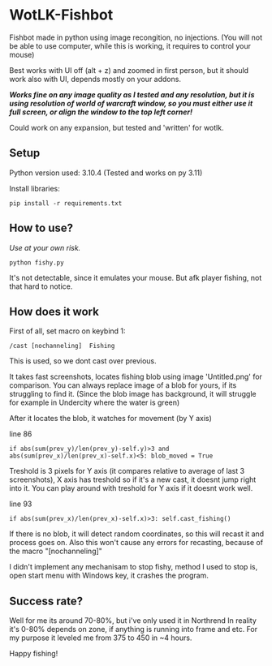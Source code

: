 # WotLK-Fishbot

Fishbot made in python using image recongition, no injections. 
(You will not be able to use computer, while this is working, it requires to control your mouse)


Best works with UI off (alt + z) and zoomed in first person, but it should work also with UI, depends mostly on your addons.

***Works fine on any image quality as I tested and any resolution, but it is using resolution of world of warcraft window, so you must either use it full screen, or align the window to the top left corner!***

Could work on any expansion, but tested and 'written' for wotlk.

## Setup

Python version used: 3.10.4 (Tested and works on py 3.11)

Install libraries:
```
pip install -r requirements.txt
```

## How to use?
*Use at your own risk.*

```
python fishy.py
```

It's not detectable, since it emulates your mouse. But afk player fishing, not that hard to notice.


## How does it work

First of all, set macro on keybind 1:

```
/cast [nochanneling]  Fishing
```
This is used, so we dont cast over previous.



It takes fast screenshots, locates fishing blob using image 'Untitled.png' for comparison. You can always replace image of a blob for yours, if its struggling to find it. (Since the blob image has background, it will struggle for example in Undercity where the water is green)

After it locates the blob, it watches for movement (by Y axis)

line 86
```
if abs(sum(prev_y)/len(prev_y)-self.y)>3 and abs(sum(prev_x)/len(prev_x)-self.x)<5: blob_moved = True 
```
Treshold is 3 pixels for Y axis (it compares relative to average of last 3 screenshots), X axis has treshold so if it's a new cast, it doesnt jump right into it.
You can play around with treshold for Y axis if it doesnt work well.

line 93
```
if abs(sum(prev_x)/len(prev_x)-self.x)>3: self.cast_fishing()
```
If there is no blob, it will detect random coordinates, so this will recast it and process goes on. Also this won't cause any errors for recasting, because of the macro "[nochanneling]" 

I didn't implement any mechanisam to stop fishy, method I used to stop is, open start menu with Windows key, it crashes the program.



## Success rate?
Well for me its around 70-80%, but i've only used it in Northrend
In reality it's 0-80% depends on zone, if anything is running into frame and etc. For my purpose it leveled me from 375 to 450 in ~4 hours.


Happy fishing!



